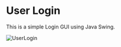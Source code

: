 # User Login
This is a simple Login GUI using Java Swing.

![UserLogin](https://user-images.githubusercontent.com/61617780/94389505-a4a0d980-016d-11eb-923e-ac2fd67bc383.png)
